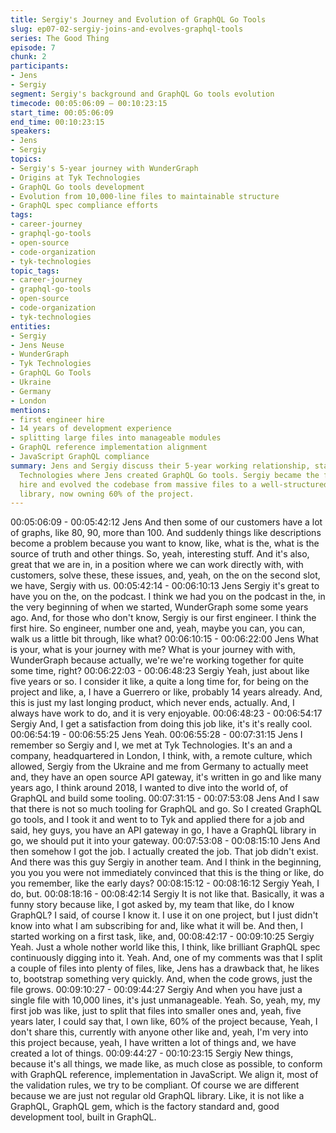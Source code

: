 ```yaml
---
title: Sergiy's Journey and Evolution of GraphQL Go Tools
slug: ep07-02-sergiy-joins-and-evolves-graphql-tools
series: The Good Thing
episode: 7
chunk: 2
participants:
- Jens
- Sergiy
segment: Sergiy's background and GraphQL Go tools evolution
timecode: 00:05:06:09 – 00:10:23:15
start_time: 00:05:06:09
end_time: 00:10:23:15
speakers:
- Jens
- Sergiy
topics:
- Sergiy's 5-year journey with WunderGraph
- Origins at Tyk Technologies
- GraphQL Go tools development
- Evolution from 10,000-line files to maintainable structure
- GraphQL spec compliance efforts
tags:
- career-journey
- graphql-go-tools
- open-source
- code-organization
- tyk-technologies
topic_tags:
- career-journey
- graphql-go-tools
- open-source
- code-organization
- tyk-technologies
entities:
- Sergiy
- Jens Neuse
- WunderGraph
- Tyk Technologies
- GraphQL Go Tools
- Ukraine
- Germany
- London
mentions:
- first engineer hire
- 14 years of development experience
- splitting large files into manageable modules
- GraphQL reference implementation alignment
- JavaScript GraphQL compliance
summary: Jens and Sergiy discuss their 5-year working relationship, starting at Tyk
  Technologies where Jens created GraphQL Go tools. Sergiy became the first engineer
  hire and evolved the codebase from massive files to a well-structured, GraphQL spec-compliant
  library, now owning 60% of the project.
---
```


00:05:06:09 - 00:05:42:12
Jens
And then some of our customers have a lot of graphs, like 80, 90, more than 100. And suddenly
things like descriptions become a problem because you want to know, like, what is the, what is
the source of truth and other things. So, yeah, interesting stuff. And it's also, great that we are
in, in a position where we can work directly with, with customers, solve these, these issues, and,
yeah, on the on the second slot, we have, Sergiy with us.
00:05:42:14 - 00:06:10:13
Jens
Sergiy it's great to have you on the, on the podcast. I think we had you on the podcast in the, in
the very beginning of when we started, WunderGraph some some years ago. And, for those
who don't know, Sergiy is our first engineer. I think the first hire. So engineer, number one and,
yeah, maybe you can, you can, walk us a little bit through, like what?
00:06:10:15 - 00:06:22:00
Jens
What is your, what is your journey with me? What is your journey with with, WunderGraph
because actually, we're we're working together for quite some time, right?
00:06:22:03 - 00:06:48:23
Sergiy
Yeah, just about like five years or so. I consider it like, a quite a long time for, for being on the
project and like, a, I have a Guerrero or like, probably 14 years already. And, this is just my last
longing product, which never ends, actually. And, I always have work to do, and it is very
enjoyable.
00:06:48:23 - 00:06:54:17
Sergiy
And, I get a satisfaction from doing this job like, it's it's really cool.
00:06:54:19 - 00:06:55:25
Jens
Yeah.
00:06:55:28 - 00:07:31:15
Jens
I remember so Sergiy and I, we met at Tyk Technologies. It's an and a company, headquartered
in London, I think, with, a remote culture, which allowed, Sergiy from the Ukraine and me from
Germany to actually meet and, they have an open source API gateway, it's written in go and like
many years ago, I think around 2018, I wanted to dive into the world of, of GraphQL and build
some tooling.
00:07:31:15 - 00:07:53:08
Jens
And I saw that there is not so much tooling for GraphQL and go. So I created GraphQL go tools,
and I took it and went to to Tyk and applied there for a job and said, hey guys, you have an API
gateway in go, I have a GraphQL library in go, we should put it into your gateway.
00:07:53:08 - 00:08:15:10
Jens
And then somehow I got the job. I actually created the job. That job didn't exist. And there was
this guy Sergiy in another team. And I think in the beginning, you you you were not immediately
convinced that this is the thing or like, do you remember, like the early days?
00:08:15:12 - 00:08:16:12
Sergiy
Yeah, I do, but.
00:08:18:16 - 00:08:42:14
Sergiy
It is not like that. Basically, it was a funny story because like, I got asked by, my team that like,
do I know GraphQL? I said, of course I know it. I use it on one project, but I just didn't know into
what I am subscribing for and, like what it will be. And then, I started working on a first task, like,
and,
00:08:42:17 - 00:09:10:25
Sergiy
Yeah. Just a whole nother world like this, I think, like brilliant GraphQL spec continuously
digging into it. Yeah. And, one of my comments was that I split a couple of files into plenty of
files, like, Jens has a drawback that, he likes to, bootstrap something very quickly. And, when
the code grows, just the file grows.
00:09:10:27 - 00:09:44:27
Sergiy
And when you have just a single file with 10,000 lines, it's just unmanageable. Yeah. So, yeah,
my, my first job was like, just to split that files into smaller ones and, yeah, five years later, I
could say that, I own like, 60% of the project because, Yeah, I don't share this, currently with
anyone other like and, yeah, I'm very into this project because, yeah, I have written a lot of
things and, we have created a lot of things.
00:09:44:27 - 00:10:23:15
Sergiy
New things, because it's all things, we made like, as much close as possible, to conform with
GraphQL reference, implementation in JavaScript. We align it, most of the validation rules, we
try to be compliant. Of course we are different because we are just not regular old GraphQL
library. Like, it is not like a GraphQL, GraphQL gem, which is the factory standard and, good
development tool, built in GraphQL.